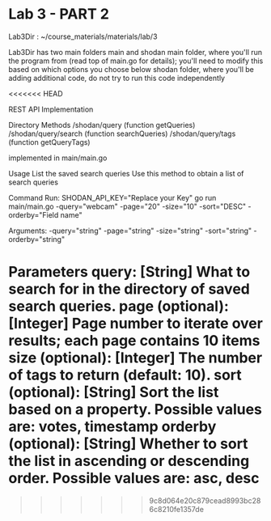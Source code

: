 # Lab 3 - PART 2 


Lab3Dir : ~/course_materials/materials/lab/3

Lab3Dir has two main folders main and shodan
main folder, where you'll run the program from (read top of main.go for details); you'll need to modify this based on which options you choose below
shodan folder, where you'll be adding additional code, do not try to run this code independently


<<<<<<< HEAD

REST API Implementation

Directory Methods
 /shodan/query (function getQueries)
 /shodan/query/search (function searchQueries)
 /shodan/query/tags (function getQueryTags)

implemented in main/main.go

Usage
List the saved search queries
Use this method to obtain a list of search queries 

Command Run: 
SHODAN_API_KEY="Replace your Key" go run main/main.go -query="webcam" -page="20" -size="10" -sort="DESC" -orderby="Field name"

Arguments:
-query="string"
-page="string"
-size="string"
-sort="string"
-orderby="string"

Parameters
query: [String] What to search for in the directory of saved search queries.
page (optional): [Integer] Page number to iterate over results; each page contains 10 items
size (optional): [Integer] The number of tags to return (default: 10).
sort (optional): [String] Sort the list based on a property. Possible values are: votes, timestamp
orderby (optional): [String] Whether to sort the list in ascending or descending order. Possible values are: asc, desc
=======
>>>>>>> 9c8d064e20c879cead8993bc286c8210fe1357de

